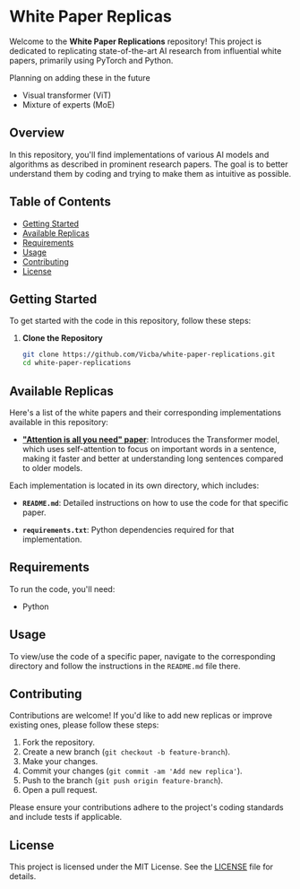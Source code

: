 # White Paper Replicas

Welcome to the **White Paper Replications** repository! This project is dedicated to replicating state-of-the-art AI research from influential white papers, primarily using PyTorch and Python.

Planning on adding these in the future
- Visual transformer (ViT)
- Mixture of experts (MoE)

## Overview

In this repository, you'll find implementations of various AI models and algorithms as described in prominent research papers. The goal is to better understand them by coding and trying to make them as intuitive as possible.

## Table of Contents

- [Getting Started](#getting-started)
- [Available Replicas](#available-replicas)
- [Requirements](#requirements)
- [Usage](#usage)
- [Contributing](#contributing)
- [License](#license)

## Getting Started

To get started with the code in this repository, follow these steps:

1. **Clone the Repository**

   ```bash
   git clone https://github.com/Vicba/white-paper-replications.git
   cd white-paper-replications
   ```

## Available Replicas

Here's a list of the white papers and their corresponding implementations available in this repository:

- **["Attention is all you need" paper](https://arxiv.org/abs/1706.03762)**: Introduces the Transformer model, which uses self-attention to focus on important words in a sentence, making it faster and better at understanding long sentences compared to older models.
<!-- - **[Paper Title 2](link-to-paper)**: Brief description of the implementation.
- **[Paper Title 3](link-to-paper)**: Brief description of the implementation. -->

Each implementation is located in its own directory, which includes:

- **`README.md`**: Detailed instructions on how to use the code for that specific paper.
<!-- - **`main.py`**: The main script to run the implementation. -->
- **`requirements.txt`**: Python dependencies required for that implementation.
<!-- - **`data/`**: Dataset and other necessary files (if applicable). -->

## Requirements

To run the code, you'll need:

- Python

## Usage

To view/use the code of a specific paper, navigate to the corresponding directory and follow the instructions in the `README.md` file there. 

## Contributing

Contributions are welcome! If you'd like to add new replicas or improve existing ones, please follow these steps:

1. Fork the repository.
2. Create a new branch (`git checkout -b feature-branch`).
3. Make your changes.
4. Commit your changes (`git commit -am 'Add new replica'`).
5. Push to the branch (`git push origin feature-branch`).
6. Open a pull request.

Please ensure your contributions adhere to the project's coding standards and include tests if applicable.

## License

This project is licensed under the MIT License. See the [LICENSE](LICENSE) file for details.